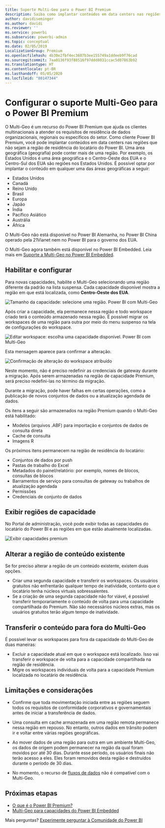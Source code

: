 ```yaml
---
title: Suporte Multi-Geo para o Power BI Premium
description: Saiba como implantar conteúdos em data centers nas regiões que não sejam a região de residência do locatário do Power BI.
author: davidiseminger
ms.author: davidi
ms.reviewer: ''
ms.service: powerbi
ms.subservice: powerbi-admin
ms.topic: conceptual
ms.date: 02/05/2019
LocalizationGroup: Premium
ms.openlocfilehash: 4b30e2fbf4ec3607b3ee155749a1ddeeb9f76cad
ms.sourcegitcommit: 7aa0136f93f88516f97ddd8031ccac5d07863b92
ms.translationtype: HT
ms.contentlocale: pt-BR
ms.lasthandoff: 05/05/2020
ms.locfileid: "80147344"
---
```

# <a name="configure-multi-geo-support-for-power-bi-premium"></a>Configurar o suporte Multi-Geo para o Power BI Premium

O Multi-Geo é um recurso do Power BI Premium que ajuda os clientes multinacionais a atender os requisitos de residência de dados organizacionais, regionais ou específicos do setor. Como cliente Power BI Premium, você pode implantar conteúdos em data centers nas regiões que não sejam a região de residência do locatário do Power BI. Uma área geográfica (geografia) pode conter mais de uma região. Por exemplo, os Estados Unidos é uma área geográfica e o Centro-Oeste dos EUA e o Centro-Sul dos EUA são regiões nos Estados Unidos. É possível optar por implantar o conteúdo em qualquer uma das áreas geográficas a seguir:

- Estados Unidos
- Canadá
- Reino Unido
- Brasil
- Europa
- Japão
- Índia
- Pacífico Asiático
- Austrália
- África

O Multi-Geo não está disponível no Power BI Alemanha, no Power BI China operado pela 21Vianet nem no Power BI para o governo dos EUA.

O Multi-Geo agora também está disponível no Power BI Embedded. Leia mais em [Suporte a Multi-Geo no Power BI Embedded](developer/embedded/embedded-multi-geo.md).

## <a name="enable-and-configure"></a>Habilitar e configurar

Para novas capacidades, habilite o Multi-Geo selecionando uma região diferente da padrão na lista suspensa.  Cada capacidade disponível mostra a região em que está localizada, como **Centro-Oeste dos EUA**.

![Tamanho da capacidade: selecione uma região. Power BI com Multi-Geo](media/service-admin-premium-multi-geo/power-bi-multi-geo-capacity-size.png)

Após criar a capacidade, ela permanece nessa região e todo workspace criado terá o conteúdo armazenado nessa região. É possível migrar os workspaces de uma região para outra por meio do menu suspenso na tela de configurações do workspace.

![Editar workspace: escolha uma capacidade disponível. Power BI com Multi-Geo](media/service-admin-premium-multi-geo/power-bi-multi-geo-edit-workspace.png)

Esta mensagem aparece para confirmar a alteração.

![Confirmação de alteração do workspace atribuído](media/service-admin-premium-multi-geo/power-bi-multi-geo-change-assigned-workspace-capacity.png)

Neste momento, não é preciso redefinir as credenciais de gateway durante a migração.  Após serem armazenadas na região de capacidade Premium, será preciso redefini-las no término da migração.

Durante a migração, pode haver falhas em certas operações, como a publicação de novos conjuntos de dados ou a atualização agendada de dados.  

Os itens a seguir são armazenados na região Premium quando o Multi-Geo está habilitado:

- Modelos (arquivos .ABF) para importação e conjuntos de dados de consulta direta
- Cache de consulta
- Imagens R

Os próximos itens permanecem na região de residência do locatário:

- Conjuntos de dados por push
- Pastas de trabalho do Excel
- Metadados do painel/relatório: por exemplo, nomes de blocos, consultas de blocos
- Barramentos de serviço para consultas de gateway ou trabalhos de atualização agendada
- Permissões
- Credenciais de conjunto de dados

## <a name="view-capacity-regions"></a>Exibir regiões de capacidade

No Portal de administração, você pode exibir todas as capacidades do locatário do Power BI e as regiões em que estão atualmente localizadas.

![Exibir capacidades premium](media/service-admin-premium-multi-geo/power-bi-multi-geo-premium-capacities.png) 

## <a name="change-the-region-for-existing-content"></a>Alterar a região de conteúdo existente

Se for preciso alterar a região de um conteúdo existente, existem duas opções.

- Criar uma segunda capacidade e transferir os workspaces. Os usuários gratuitos não enfrentarão qualquer tempo de inatividade, contanto que o locatário tenha núcleos virtuais sobressalentes.
- Se a criação de uma segunda capacidade não for viável, é possível transferir temporariamente o conteúdo de volta para uma capacidade compartilhada do Premium. Não são necessários núcleos extras, mas os usuários gratuitos terão algum tempo de inatividade.

## <a name="move-content-out-of-multi-geo"></a>Transferir o conteúdo para fora do Multi-Geo  

É possível levar os workspaces para fora da capacidade do Multi-Geo de duas maneiras:

- Excluir a capacidade atual em que o workspace está localizado.  Isso vai transferir o workspace de volta para a capacidade compartilhada na região de residência.
- Migre os workspaces individuais de volta para a capacidade Premium localizada no locatário de residência.

## <a name="limitations-and-considerations"></a>Limitações e considerações

- Confirme que toda movimentação iniciada entre as regiões seguem todos os requisitos de conformidade corporativos e governamentais antes de iniciar a transferência de dados.
- Uma consulta em cache armazenada em uma região remota permanece nessa região em repouso. No entanto, outros dados em trânsito podem ir e voltar entre várias regiões geográficas.
- Ao mover dados de uma região para outra em um ambiente Multi-Geo, os dados de origem podem permanecer na região da qual foram movidos por até 30 dias. Durante esse período, os usuários finais não terão acesso a eles. Eles foram removidos desta região e destruídos durante o período de 30 dias.

- No momento, o recurso de [fluxos de dados](service-dataflows-overview.md) não é compatível com o Multi-Geo.

## <a name="next-steps"></a>Próximas etapas

- [O que é o Power BI Premium?](service-premium-what-is.md)
- [Multi-Geo para capacidades do Power BI Embedded](developer/embedded/embedded-multi-geo.md)

Mais perguntas? [Experimente perguntar à Comunidade do Power BI](https://community.powerbi.com/)
